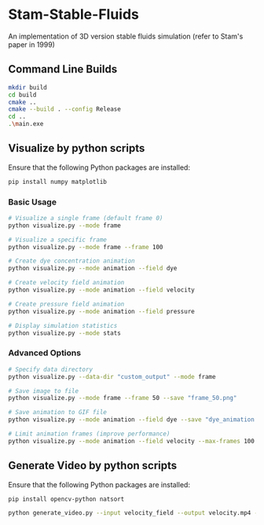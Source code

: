# Stam-Stable-Fluids

An implementation of 3D version stable fluids simulation (refer to Stam's paper in 1999)

## Command Line Builds
```bash
mkdir build
cd build
cmake ..
cmake --build . --config Release
cd ..
.\main.exe
```

## Visualize by python scripts
Ensure that the following Python packages are installed:

```bash
pip install numpy matplotlib
```

### Basic Usage

```bash
# Visualize a single frame (default frame 0)
python visualize.py --mode frame

# Visualize a specific frame
python visualize.py --mode frame --frame 100

# Create dye concentration animation
python visualize.py --mode animation --field dye

# Create velocity field animation
python visualize.py --mode animation --field velocity

# Create pressure field animation
python visualize.py --mode animation --field pressure

# Display simulation statistics
python visualize.py --mode stats
```

### Advanced Options

```bash
# Specify data directory
python visualize.py --data-dir "custom_output" --mode frame

# Save image to file
python visualize.py --mode frame --frame 50 --save "frame_50.png"

# Save animation to GIF file
python visualize.py --mode animation --field dye --save "dye_animation.gif" --fps 20

# Limit animation frames (improve performance)
python visualize.py --mode animation --field velocity --max-frames 100
```

## Generate Video by python scripts

Ensure that the following Python packages are installed:

```bash
pip install opencv-python natsort
```

```bash
python generate_video.py --input velocity_field --output velocity.mp4 --fps 15 --ext ppm
```